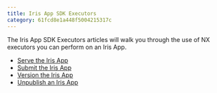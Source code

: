 ```yaml
---
title: Iris App SDK Executors
category: 61fcd8e1a448f5004215317c
---
```


The Iris App SDK Executors articles will walk you through the use of NX executors you can perform on an Iris App.

- [Serve the Iris App](running-the-iris-app-sdk)
- [Submit the Iris App](iris-app-publish)
- [Version the Iris App](version-your-app)
- [Unpublish an Iris App](unpublish-your-app)